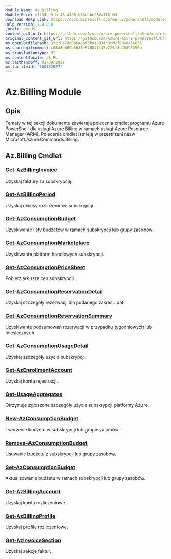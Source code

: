 ```yaml
---
Module Name: Az.Billing
Module Guid: a1f34ce9-bf46-4180-b36c-be232a1f8f63
Download Help Link: https://docs.microsoft.com/en-us/powershell/module/az.billing
Help Version: 2.0.0.0
Locale: en-US
content_git_url: https://github.com/Azure/azure-powershell/blob/master/src/Billing/Billing/help/Az.Billing.md
original_content_git_url: https://github.com/Azure/azure-powershell/blob/master/src/Billing/Billing/help/Az.Billing.md
ms.openlocfilehash: 92c2047dd0d6aebf3baa2934c3cd2f006d46e651
ms.sourcegitcommit: c05d3d669b5631e526841f47b22513d78495350b
ms.translationtype: MT
ms.contentlocale: pl-PL
ms.lasthandoff: 02/09/2021
ms.locfileid: "100182027"
---
```

# Az.Billing Module
## Opis
Tematy w tej sekcji dokumentu zawierają polecenia cmdlet programu Azure PowerShell dla usługi Azure Billing w ramach usługi Azure Resource Manager (ARM). Polecenia cmdlet istnieją w przestrzeni nazw Microsoft.Azure.Commands.Billing.

## Az.Billing Cmdlet
### [Get-AzBillingInvoice](Get-AzBillingInvoice.md)
Uzyskaj faktury za subskrypcję.

### [Get-AzBillingPeriod](Get-AzBillingPeriod.md)
Uzyskaj okresy rozliczeniowe subskrypcji.

### [Get-AzConsumptionBudget](Get-AzConsumptionBudget.md)
Uzyskiwanie listy budżetów w ramach subskrypcji lub grupy zasobów.

### [Get-AzConsumptionMarketplace](Get-AzConsumptionMarketplace.md)
Uzyskiwanie platform handlowych subskrypcji.

### [Get-AzConsumptionPriceSheet](Get-AzConsumptionPriceSheet.md)
Pobierz arkusze cen subskrypcji.

### [Get-AzConsumptionReservationDetail](Get-AzConsumptionReservationDetail.md)
Uzyskaj szczegóły rezerwacji dla podanego zakresu dat.

### [Get-AzConsumptionReservationSummary](Get-AzConsumptionReservationSummary.md)
Uzyskiwanie podsumowań rezerwacji w przypadku tygodniowych lub miesięcznych.

### [Get-AzConsumptionUsageDetail](Get-AzConsumptionUsageDetail.md)
Uzyskaj szczegóły użycia subskrypcji.

### [Get-AzEnrollmentAccount](Get-AzEnrollmentAccount.md)
Uzyskaj konta rejestracji.

### [Get-UsageAggregates](Get-UsageAggregates.md)
Otrzymuje zgłoszone szczegóły użycia subskrypcji platformy Azure.

### [New-AzConsumptionBudget](New-AzConsumptionBudget.md)
Tworzenie budżetu w subskrypcji lub grupie zasobów.

### [Remove-AzConsumptionBudget](Remove-AzConsumptionBudget.md)
Usuwanie budżetu z subskrypcji lub grupy zasobów.

### [Set-AzConsumptionBudget](Set-AzConsumptionBudget.md)
Aktualizowanie budżetu w ramach subskrypcji lub grupy zasobów.

### [Get-AzBillingAccount](Get-AzBillingAccount.md)
Uzyskaj konta rozliczeniowe.

### [Get-AzBillingProfile](Get-AzBillingProfile.md)
Uzyskaj profile rozliczeniowe.

### [Get-AzInvoiceSection](Get-AzInvoiceSection.md)
Uzyskaj sekcje faktur.

